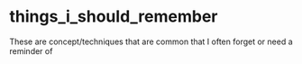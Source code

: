 # things_i_should_remember

These are concept/techniques that are common that I often forget or need a reminder of
